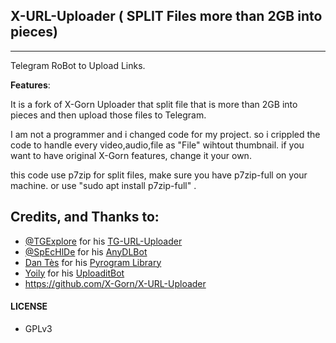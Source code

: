 ## X-URL-Uploader ( SPLIT Files more than 2GB into pieces)
---

Telegram RoBot to Upload Links. 

**Features**:

It is a fork of X-Gorn Uploader that split file that is more than 2GB into pieces and then upload those files to Telegram.

I am not a programmer and i changed code for my project. so i crippled the code to handle every video,audio,file as "File" wihtout thumbnail.
if you want to have original X-Gorn features, change it your own.

this code use p7zip for split files, make sure you have p7zip-full on your machine. or use "sudo apt install p7zip-full" .

## Credits, and Thanks to:

* [@TGExplore](https://t.me/ViruZs) for his [TG-URL-Uploader](https://github.com/TGExplore/TG-URL-Uploader)
* [@SpEcHlDe](https://t.me/ThankTelegram) for his [AnyDLBot](https://telegram.dog/AnyDLBot)
* [Dan Tès](https://t.me/haskell) for his [Pyrogram Library](https://github.com/pyrogram/pyrogram)
* [Yoily](https://t.me/YoilyL) for his [UploaditBot](https://telegram.dog/UploaditBot)
* https://github.com/X-Gorn/X-URL-Uploader

#### LICENSE
- GPLv3

